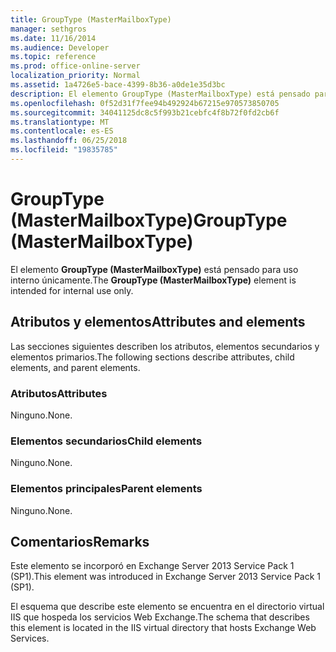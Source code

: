 ```yaml
---
title: GroupType (MasterMailboxType)
manager: sethgros
ms.date: 11/16/2014
ms.audience: Developer
ms.topic: reference
ms.prod: office-online-server
localization_priority: Normal
ms.assetid: 1a4726e5-bace-4399-8b36-a0de1e35d3bc
description: El elemento GroupType (MasterMailboxType) está pensado para uso interno únicamente.
ms.openlocfilehash: 0f52d31f7fee94b492924b67215e970573850705
ms.sourcegitcommit: 34041125dc8c5f993b21cebfc4f8b72f0fd2cb6f
ms.translationtype: MT
ms.contentlocale: es-ES
ms.lasthandoff: 06/25/2018
ms.locfileid: "19835785"
---
```

# <a name="grouptype-mastermailboxtype"></a><span data-ttu-id="ee363-103">GroupType (MasterMailboxType)</span><span class="sxs-lookup"><span data-stu-id="ee363-103">GroupType (MasterMailboxType)</span></span>

<span data-ttu-id="ee363-104">El elemento **GroupType (MasterMailboxType)** está pensado para uso interno únicamente.</span><span class="sxs-lookup"><span data-stu-id="ee363-104">The **GroupType (MasterMailboxType)** element is intended for internal use only.</span></span> 

## <a name="attributes-and-elements"></a><span data-ttu-id="ee363-105">Atributos y elementos</span><span class="sxs-lookup"><span data-stu-id="ee363-105">Attributes and elements</span></span>

<span data-ttu-id="ee363-106">Las secciones siguientes describen los atributos, elementos secundarios y elementos primarios.</span><span class="sxs-lookup"><span data-stu-id="ee363-106">The following sections describe attributes, child elements, and parent elements.</span></span>
  
### <a name="attributes"></a><span data-ttu-id="ee363-107">Atributos</span><span class="sxs-lookup"><span data-stu-id="ee363-107">Attributes</span></span>

<span data-ttu-id="ee363-108">Ninguno.</span><span class="sxs-lookup"><span data-stu-id="ee363-108">None.</span></span>
  
### <a name="child-elements"></a><span data-ttu-id="ee363-109">Elementos secundarios</span><span class="sxs-lookup"><span data-stu-id="ee363-109">Child elements</span></span>

<span data-ttu-id="ee363-110">Ninguno.</span><span class="sxs-lookup"><span data-stu-id="ee363-110">None.</span></span>
  
### <a name="parent-elements"></a><span data-ttu-id="ee363-111">Elementos principales</span><span class="sxs-lookup"><span data-stu-id="ee363-111">Parent elements</span></span>

<span data-ttu-id="ee363-112">Ninguno.</span><span class="sxs-lookup"><span data-stu-id="ee363-112">None.</span></span>
  
## <a name="remarks"></a><span data-ttu-id="ee363-113">Comentarios</span><span class="sxs-lookup"><span data-stu-id="ee363-113">Remarks</span></span>

<span data-ttu-id="ee363-114">Este elemento se incorporó en Exchange Server 2013 Service Pack 1 (SP1).</span><span class="sxs-lookup"><span data-stu-id="ee363-114">This element was introduced in Exchange Server 2013 Service Pack 1 (SP1).</span></span>
  
<span data-ttu-id="ee363-115">El esquema que describe este elemento se encuentra en el directorio virtual IIS que hospeda los servicios Web Exchange.</span><span class="sxs-lookup"><span data-stu-id="ee363-115">The schema that describes this element is located in the IIS virtual directory that hosts Exchange Web Services.</span></span>
  

